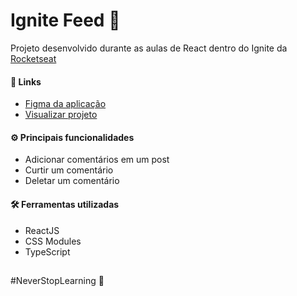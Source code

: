 # Ignite Feed 📱

Projeto desenvolvido durante as aulas de React dentro do Ignite da [Rocketseat](https://github.com/rocketseat-education)

#### 📌 Links

- [Figma da aplicação](https://www.figma.com/file/Mmp2GWbxIiLWWNDXVxDWqP/Ignite-Feed-(Community)?node-id=0%3A1)
- [Visualizar projeto](https://luismda.github.io/ignite-feed/)

#### ⚙ Principais funcionalidades

- Adicionar comentários em um post
- Curtir um comentário
- Deletar um comentário

#### 🛠 Ferramentas utilizadas

- ReactJS
- CSS Modules
- TypeScript

##

#NeverStopLearning 🚀
